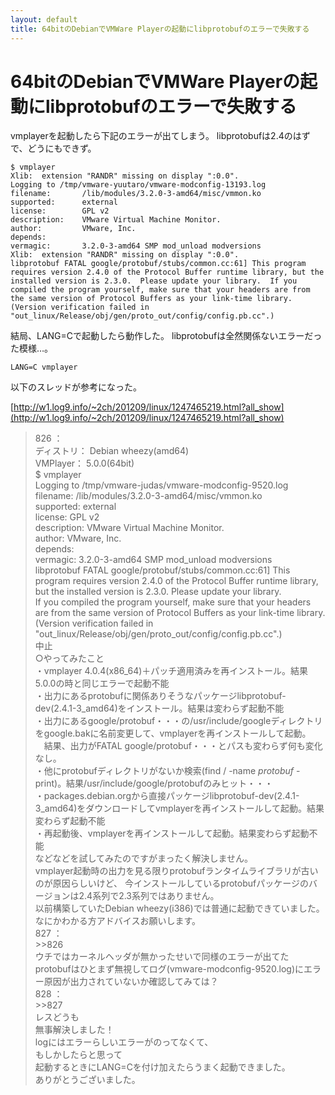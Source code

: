 ```yaml
---
layout: default
title: 64bitのDebianでVMWare Playerの起動にlibprotobufのエラーで失敗する
---
```


# 64bitのDebianでVMWare Playerの起動にlibprotobufのエラーで失敗する

vmplayerを起動したら下記のエラーが出てしまう。
libprotobufは2.4のはずで、どうにもできず。

    $ vmplayer
    Xlib:  extension "RANDR" missing on display ":0.0".
    Logging to /tmp/vmware-yuutaro/vmware-modconfig-13193.log
    filename:       /lib/modules/3.2.0-3-amd64/misc/vmmon.ko
    supported:      external
    license:        GPL v2
    description:    VMware Virtual Machine Monitor.
    author:         VMware, Inc.
    depends:        
    vermagic:       3.2.0-3-amd64 SMP mod_unload modversions 
    Xlib:  extension "RANDR" missing on display ":0.0".
    libprotobuf FATAL google/protobuf/stubs/common.cc:61] This program requires version 2.4.0 of the Protocol Buffer runtime library, but the installed version is 2.3.0.  Please update your library.  If you compiled the program yourself, make sure that your headers are from the same version of Protocol Buffers as your link-time library.  (Version verification failed in "out_linux/Release/obj/gen/proto_out/config/config.pb.cc".)

結局、LANG=Cで起動したら動作した。
libprotobufは全然関係ないエラーだった模様…。

    LANG=C vmplayer

以下のスレッドが参考になった。

[http://w1.log9.info/~2ch/201209/linux/1247465219.html?all_show](http://w1.log9.info/~2ch/201209/linux/1247465219.html?all_show)

> 826 ：  
>     ディストリ： Debian wheezy(amd64)  
>     VMPlayer： 5.0.0(64bit)  
>     $ vmplayer  
>     Logging to /tmp/vmware-judas/vmware-modconfig-9520.log  
>     filename: /lib/modules/3.2.0-3-amd64/misc/vmmon.ko  
>     supported: external  
>     license: GPL v2  
>     description: VMware Virtual Machine Monitor.  
>     author: VMware, Inc.  
>     depends:  
>     vermagic: 3.2.0-3-amd64 SMP mod_unload modversions  
>     libprotobuf FATAL google/protobuf/stubs/common.cc:61] This program requires version 2.4.0 of the Protocol Buffer runtime library, but the installed version is 2.3.0. Please update your library.  
>     If you compiled the program yourself, make sure that your headers are from the same version of Protocol Buffers as your link-time library. (Version verification failed in "out_linux/Release/obj/gen/proto_out/config/config.pb.cc".)  
>     中止  
>     ○やってみたこと  
>     ・vmplayer 4.0.4(x86_64)＋パッチ適用済みを再インストール。結果5.0.0の時と同じエラーで起動不能  
>     ・出力にあるprotobufに関係ありそうなパッケージlibprotobuf-dev(2.4.1-3_amd64)をインストール。結果は変わらず起動不能  
>     ・出力にあるgoogle/protobuf・・・の/usr/include/googleディレクトリをgoogle.bakに名前変更して、vmplayerを再インストールして起動。  
>     　結果、出力がFATAL google/protobuf・・・とパスも変わらず何も変化なし。  
>     ・他にprotobufディレクトリがないか検索(find / -name *protobuf* -print)。結果/usr/include/google/protobufのみヒット・・・  
>     ・packages.debian.orgから直接パッケージlibprotobuf-dev(2.4.1-3_amd64)をダウンロードしてvmplayerを再インストールして起動。結果変わらず起動不能  
>     ・再起動後、vmplayerを再インストールして起動。結果変わらず起動不能  
>     などなどを試してみたのですがまったく解決しません。  
>     vmplayer起動時の出力を見る限りprotobufランタイムライブラリが古いのが原因らしいけど、
>     今インストールしているprotobufパッケージのバージョンは2.4系列で2.3系列ではありません。  
>     以前構築していたDebian wheezy(i386)では普通に起動できていました。  
>     なにかわかる方アドバイスお願いします。  
> 827 ：  
>     >>826  
>     ウチではカーネルヘッダが無かったせいで同様のエラーが出てた  
>     protobufはひとまず無視してログ(vmware-modconfig-9520.log)にエラー原因が出力されていないか確認してみては？  
> 828 ：  
>     >>827  
>     レスどうも  
>     無事解決しました！  
>     logにはエラーらしいエラーがのってなくて、  
>     もしかしたらと思って  
>     起動するときにLANG=Cを付け加えたらうまく起動できました。  
>     ありがとうございました。   
